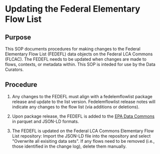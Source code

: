 # Updating the Federal Elementary Flow List

## Purpose

This SOP documents procedures for making changes to the Federal Elementary Flow List (FEDEFL) data objects on the Federal LCA Commons (FLCAC). 
The FEDEFL needs to be updated when changes are made to flows, contexts, or metadata within.
This SOP is inteded for use by the Data Curators.

## Procedure

1. Any changes to the FEDEFL must align with a fedelemflowlist package release and update to the list version.
Fedelemflowlist release notes will indicate any changes to the flow list (via additions or deletions).

2. Upon package release, the FEDEFL is added to the [EPA Data Commons](https://dmap-data-commons-ord.s3.amazonaws.com/index.html?prefix=#fedelemflowlist/) in parquet and JSON-LD formats.

3. The FEDEFL is updated on the Federal LCA Commons Elementary Flow List repository:
Import the JSON-LD file into the repository and select "Overwrite all exisiting data sets".
If any flows need to be removed (i.e., those identified in the change log), delete them manually.

